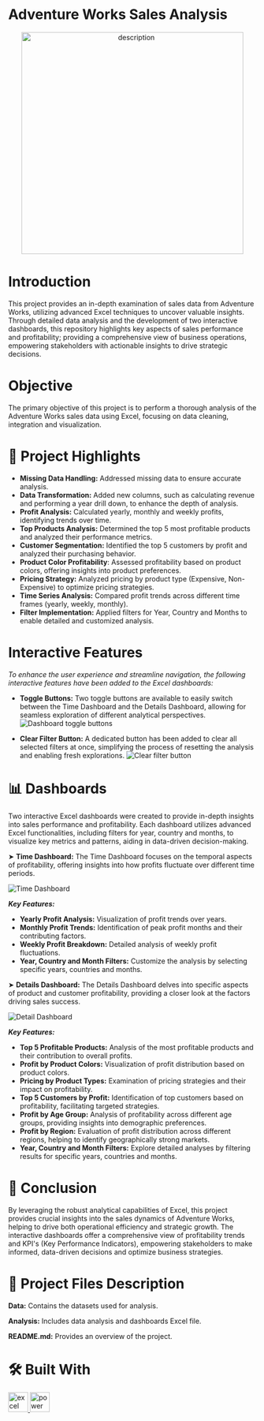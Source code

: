 # Adventure Works Sales Analysis

<p align="center">
    <img src="https://github.com/user-attachments/assets/1a35e374-0b28-4246-a45e-8bb4eeb416a8" alt="description" width="450" height="450"/>
<p/>

# Introduction
This project provides an in-depth examination of sales data from Adventure Works, utilizing advanced Excel techniques to uncover valuable insights. Through detailed data analysis and the development of two interactive dashboards, this repository highlights key aspects of sales performance and profitability; providing a comprehensive view of business operations, empowering stakeholders with actionable insights to drive strategic decisions.

# Objective
The primary objective of this project is to perform a thorough analysis of the Adventure Works sales data using Excel, focusing on data cleaning, integration and visualization.

# 📝 Project Highlights
- **Missing Data Handling:** Addressed missing data to ensure accurate analysis.
- **Data Transformation:** Added new columns, such as calculating revenue and performing a year drill down, to enhance the depth of analysis.
- **Profit Analysis:** Calculated yearly, monthly and weekly profits, identifying trends over time.
- **Top Products Analysis:** Determined the top 5 most profitable products and analyzed their performance metrics.
- **Customer Segmentation:** Identified the top 5 customers by profit and analyzed their purchasing behavior.
- **Product Color Profitability**: Assessed profitability based on product colors, offering insights into product preferences.
- **Pricing Strategy:** Analyzed pricing by product type (Expensive, Non-Expensive) to optimize pricing strategies.
- **Time Series Analysis:** Compared profit trends across different time frames (yearly, weekly, monthly).
- **Filter Implementation:** Applied filters for Year, Country and Months to enable detailed and customized analysis.

# Interactive Features
*To enhance the user experience and streamline navigation, the following interactive features have been added to the Excel dashboards:*
- **Toggle Buttons:** Two toggle buttons are available to easily switch between the Time Dashboard and the Details Dashboard, allowing for seamless exploration of different analytical perspectives.
![Dashboard toggle buttons](https://github.com/user-attachments/assets/2252d533-06f7-4698-8bb7-40c654348a56)

- **Clear Filter Button:** A dedicated button has been added to clear all selected filters at once, simplifying the process of resetting the analysis and enabling fresh explorations.
![Clear filter button](https://github.com/user-attachments/assets/47274c77-191c-4007-9cc1-36db3a64aaa1)


# 📊 Dashboards
Two interactive Excel dashboards were created to provide in-depth insights into sales performance and profitability. Each dashboard utilizes advanced Excel functionalities, including filters for year, country and months, to visualize key metrics and patterns, aiding in data-driven decision-making.

➤ **Time Dashboard:**
The Time Dashboard focuses on the temporal aspects of profitability, offering insights into how profits fluctuate over different time periods.

![Time Dashboard](https://github.com/user-attachments/assets/8bed7f68-ea87-4967-88f4-357f94d00bc0)

***Key Features:***

- **Yearly Profit Analysis:** Visualization of profit trends over years.
- **Monthly Profit Trends:** Identification of peak profit months and their contributing factors.
- **Weekly Profit Breakdown:** Detailed analysis of weekly profit fluctuations.
- **Year, Country and Month Filters:** Customize the analysis by selecting specific years, countries and months.

➤ **Details Dashboard:**
The Details Dashboard delves into specific aspects of product and customer profitability, providing a closer look at the factors driving sales success.

![Detail Dashboard](https://github.com/user-attachments/assets/571a0689-7740-4304-8274-835c41c2ee89)

***Key Features:***

- **Top 5 Profitable Products:** Analysis of the most profitable products and their contribution to overall profits.
- **Profit by Product Colors:** Visualization of profit distribution based on product colors.
- **Pricing by Product Types:** Examination of pricing strategies and their impact on profitability.
- **Top 5 Customers by Profit:** Identification of top customers based on profitability, facilitating targeted strategies.
- **Profit by Age Group:** Analysis of profitability across different age groups, providing insights into demographic preferences.
- **Profit by Region:** Evaluation of profit distribution across different regions, helping to identify geographically strong markets.
- **Year, Country and Month Filters:** Explore detailed analyses by filtering results for specific years, countries and months.

# 📜 Conclusion
By leveraging the robust analytical capabilities of Excel, this project provides crucial insights into the sales dynamics of Adventure Works, helping to drive both operational efficiency and strategic growth. The interactive dashboards offer a comprehensive view of profitability trends and KPI's (Key Performance Indicators), empowering stakeholders to make informed, data-driven decisions and optimize business strategies.

# 💾 Project Files Description

**Data:** Contains the datasets used for analysis.

**Analysis:** Includes data analysis and dashboards Excel file.

**README.md:** Provides an overview of the project.

# 🛠️ Built With
<a href="https://www.microsoft.com/en-us/microsoft-365/excel" target="_blank" rel="noreferrer"> <img src="https://img.icons8.com/color/48/000000/microsoft-excel-2019--v1.png" alt="excel" width="40" height="40"/> </a>
<a href="https://www.microsoft.com/en-us/microsoft-365/excel" target="_blank" rel="noreferrer">
    <img src="https://olas.ie/wp-content/uploads/2022/10/PowerQuery-Logo.png" alt="power query" width="40" height="40"/> 
</a>
